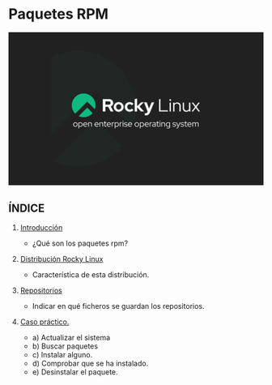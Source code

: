 # Paquetes RPM

![introduccion](img/RockyLinux.png)
## ÍNDICE

1. [Introducción](introduccion.md)
    - ¿Qué son los paquetes rpm?

2. [Distribución Rocky Linux](linux.md)
    - Característica de esta distribución.

3. [Repositorios](repositorios.md)
    - Indicar en qué ficheros se guardan los repositorios.

4. [Caso práctico.](practico.md)
    - a) Actualizar el sistema
    - b) Buscar paquetes
    - c) Instalar alguno.
    - d) Comprobar que se ha instalado.
    - e) Desinstalar el paquete.
